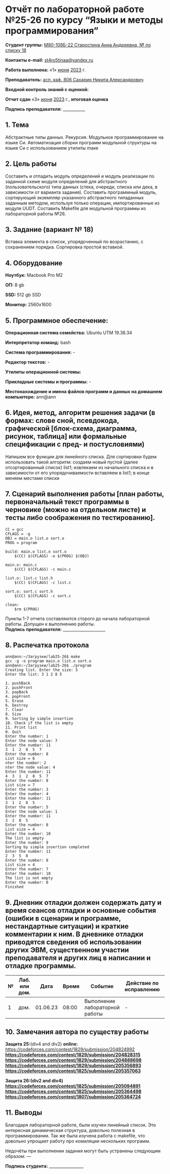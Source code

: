 # Отчёт по лабораторной работе №25-26 по курсу “Языки и методы программирования”

<b>Студент группы:</b> <ins>М80-108Б-22 Старостина Анна Андреевна, № по списку 18</ins>

<b>Контакты e-mail:</b> <ins>st4ro5tinaa@yandex.ru</ins>

<b>Работа выполнена:</b> «1» <ins>июня</ins> <ins>2023</ins> г.

<b>Преподаватель:</b> <ins>асп. каф. 806 Сахарин Никита Александрович</ins>

<b>Входной контроль знаний с оценкой:</b> <ins> </ins>

<b>Отчет сдан</b> «3» <ins>июня</ins> <ins>2023</ins> г., <b>итоговая оценка</b> <ins> </ins>

<b>Подпись преподавателя:</b> ___________


## 1. Тема
Абстрактные типы данных. Рекурсия. Модульное программирование на языке Си. Автоматизация сборки программ модульной структуры на языке Си с использованием утилиты mаке
## 2. Цель работы
Составить и отладить модуль определений и модуль реализации по заданной схеме модуля определений для абстрактного (пользовательского) типа данных (стека, очереди, списка или дека, в зависимости от варианта задания).
Составить программный модуль, сортирующий экземпляр указанного абстрактного типаданных заданным методом, используя только операции, импортированные из модуля UUDT. Составить Makefile для модульной программы из лабораторной работы №26.
## 3. Задание (вариант № 18)
Вставка элемента в список, упорядоченный по возрастанию, с сохранением порядка. Сортировка простой вставкой.
## 4. Оборудование
<b>Ноутбук:</b> Macbook Pro M2

<b>ОП:</b> 8 gb

<b>SSD:</b> 512 gb SSD

<b>Монитор:</b> 2560x1600

## 5. Программное обеспечение:
<b>Операционная система семейства:</b> Ubuntu UTM 19.36.34

<b>Интерпретатор команд:</b> bash

<b>Система программирования:</b> -

<b>Редактор текстов:</b> -

<b>Утилиты операционной системы:</b> 

<b>Прикладные системы и программы:</b> -

<b>Местонахождение и имена файлов программ и данных на домашнем компьютере:</b> ann@ann

## 6. Идея, метод, алгоритм решения задачи (в формах: слове сной, псевдокода, графической [блок-схема, диаграмма, рисунок, таблица] или формальные спецификации с пред- и постусловиями)

Напишем все функции для линейного списка. Для сортировки будем использовать такой алгоритм:
создаем новый пустой (далее отсортированный список) list1; извлекаем из начального списка и в зависимости от его упорядочиваемости вставляем в list1; в конце меняем местами списки

## 7. Сценарий выполнения работы [план работы, первоначальный текст программы в черновике (можно на отдельном листе) и тесты либо соображения по тестированию].

```
CC = gcc
CFLAGS = -g
OBJ = main.o list.o sort.o
PROG = program

build: main.o list.o sort.o
	$(CC) $(CFLAGS) -o $(PROG) $(OBJ)

main.o: main.c
	$(CC) $(CFLAGS) -c main.c

list.o: list.c list.h
	$(CC) $(CFLAGS) -c list.c
	
sort.o: sort.c sort.h
	$(CC) $(CFLAGS) -c sort.c

clean:
	$rm $(PROG)
```
Пункты 1-7 отчета составляются сторого до начала лабораторной работы.
Допущен к выполнению работы.  
<b>Подпись преподавателя:</b> _____________________

## 8. Распечатка протокола 


```
ann@ann:~/Загрузки/lab25-26$ make
gcc -g -o program main.o list.o sort.o
ann@ann:~/Загрузки/lab25-26$ ./program
Creating list. Enter the size: 5
Enter the list: 3 1 2 8 5

1. pushBack
2. pushFront
3. popBack
4. popFront
5. Erase
6. Destroy
7. Clear
8. Size
9. Sorting by simple insertion
10. Check if the list is empty
11. Print list
0. Quit
Enter the number: 1
Enter the node value: 7
Enter the number: 11
3  1  2  8  5  7
Enter the number: 8
List size = 6
nter the number: 2
nter the node value: 4
Enter the number: 11
4  3  1  2  8  5  7
Enter the number: 8
List size = 7
Enter the number: 3
Enter the number: 4
Enter the number: 11
3  1  2  8  5
Enter the number: 5
Enter the node value: 1
Enter the number: 11
3  2  8  5
Enter the number: 8
List size = 4
Enter the number: 10
The list is empty
Enter the number: 9
Sorting by simple insertion completed
Enter the number: 11
2  3  5  8
Enter the number: 8
List size = 4
Enter the number: 7
Enter the number: 10
The list is not empty
Enter the number: 0
Finished

```

## 9. Дневник отладки должен содержать дату и время сеансов отладки и основные события (ошибки в сценарии и программе, нестандартные ситуации) и краткие комментарии к ним. В дневнике отладки приводятся сведения об использовании других ЭВМ, существенном участии преподавателя и других лиц в написании и отладке программы.

| № |  Лаб. или дом. | Дата | Время | Событие | Действие по исправлению | Примечание |
| ------ | ------ | ------ | ------ | ------ | ------ | ------ |
| 1 | дом. | 01.06.23 | 08:00 | Выполнение лабораторной работы | - | - |

## 10. Замечания автора по существу работы 

<b>Защита 25:</b>(div4 and div2) 
<b>online: </b> https://codeforces.com/contest/1829/submission/204824992</b> 
<b>https://codeforces.com/contest/1829/submission/204828315</b> 
<b>https://codeforces.com/contest/1829/submission/204888698</b> 
<b>https://codeforces.com/contest/1829/submission/205356893</b> 
<b>https://codeforces.com/contest/1825/submission/205357063</b> 

<b>Защита 26:(div2 and div4)</b> 
<b>https://codeforces.com/contest/1825/submission/205094891</b> 
<b>https://codeforces.com/contest/1825/submission/205364498</b> 
<b>https://codeforces.com/contest/1807/submission/205364724</b> 
	

## 11. Выводы

Благодаря лабораторной работе, были изучен линейный список. Это интересная динамическая структура, довольно полезная в программировании. Так же была изучена работа с makefile, что довольно упрощает работу про комиляции нескольких программ.

Недочёты при выполнении задания могут быть устранены следующим образом: —

<b>Подпись студента:</b> _________________


